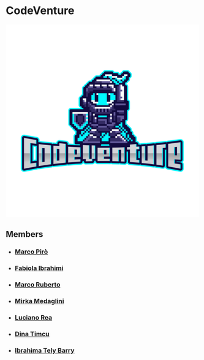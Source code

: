 # CodeVenture

![Testo alternativo](logo.png)

## Members
- ### [Marco Pirò](https://github.com/marcopiro91)
- ### [Fabiola Ibrahimi](https://github.com/FabiIb)
- ### [Marco Ruberto](https://github.com/rubertomarco48)
- ### [Mirka Medaglini]()
- ### [Luciano  Rea](https://github.com/Camrotez)
- ### [Dina Timcu](https://github.com/dinasaura)
- ### [Ibrahima Tely Barry](https://github.com/ibrabarry23)
  